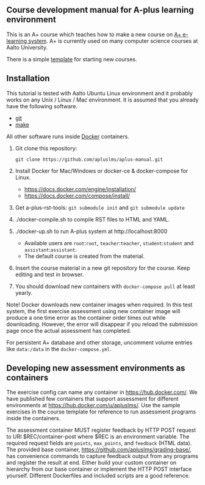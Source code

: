 ## Course development manual for A-plus learning environment

This is an A+ course which teaches how to make a new course on
[A+ e-learning system](https://github.com/apluslms/a-plus>).
A+ is currently used on many computer science courses at Aalto University.

There is a simple [template](https://github.com/apluslms/aplus-course-template)
for starting new courses.

## Installation

This tutorial is tested with Aalto Ubuntu Linux environment and it probably works
on any Unix / Linux / Mac environment. It is assumed that you already have
the following software.

- [git](https://git-scm.com/)
- [make](https://www.gnu.org/software/make/)

All other software runs inside [Docker](https://www.docker.com/) containers.

1. Git clone this repository:

    `git clone https://github.com/apluslms/aplus-manual.git`

2. Install Docker for Mac/Windows or docker-ce & docker-compose for Linux.
    * https://docs.docker.com/engine/installation/
    * https://docs.docker.com/compose/install/

2. Get a-plus-rst-tools: `git submodule init` and `git submodule update`

3. ./docker-compile.sh to compile RST files to HTML and YAML.

4. ./docker-up.sh to run A-plus system at http://localhost:8000
    * Available users are `root`:`root`, `teacher`:`teacher`, `student`:`student` and `assistant`:`assistant`.
    * The default course is created from the material.

5. Insert the course material in a new git repository for the course.
Keep editing and test in browser.

6. You should download new containers with `docker-compose pull` at least yearly.

Note! Docker downloads new container images when required. In this test system,
the first exercise assessment using new container image will produce a one time
error as the container order times out while downloading. However, the error
will disappear if you reload the submission page once the actual assessment has
completed.

For persistent A+ database and other storage, uncomment volume entries like
`data:/data` in the `docker-compose.yml`.

## Developing new assessment environments as containers

The exercise config can name any container in https://hub.docker.com/. We have
published few containers that support assessment for different environments at
https://hub.docker.com/u/apluslms/. Use the sample exercises in the course
template for reference to run assessment programs inside the containers.

The assessment container MUST register feedback by HTTP POST request to URI
$REC/container-post where $REC is an environment variable. The required request
fields are `points`, `max_points`, and `feedback` (HTML data). The provided base
container, https://github.com/apluslms/grading-base/, has
convenience commands to capture feedback output from any programs and register
the result at end. Either build your custom container on hierarchy from our
base container or implement the HTTP POST interface yourself. Different
Dockerfiles and included scripts are a good reference.
